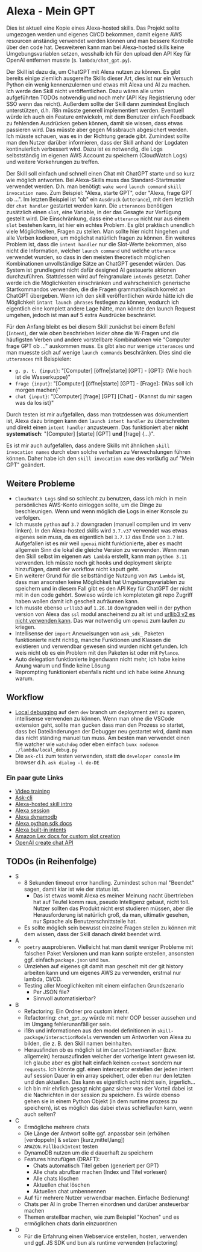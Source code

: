 # Alexa - Mein GPT

Dies ist aktuell eine Kopie eines Alexa-hosted skills. Das Projekt sollte umgezogen werden und eigenes CI/CD bekommen, damit eigene AWS resourcen anständig verwendet werden können und man bessere Kontrolle über den code hat. Desweiteren kann man bei Alexa-hosted skills keine Umgebungsvariablen setzen, wesshalb ich für den upload den API Key für OpenAI entfernen musste (s. `lambda/chat_gpt.py`).

Der Skill ist dazu da, um ChatGPT mit Alexa nutzen zu können. Es gibt bereits einige ziemlich ausgereifte Skills dieser Art, dies ist nur ein Versuch Python ein wenig kennenzulernen und etwas mit Alexa und AI zu machen. Ich werde den Skill nicht veröffentlichen. Dazu wären alle unten aufgeführten TODOs notwendig und noch mehr (API Key Registrierung oder SSO wenn das reicht). Außerdem sollte der Skill dann zumindest Englisch unterstützen, d.h. i18n müsste generell implementiert werden. Eventuell würde ich auch ein Feature entwickeln, mit dem Benutzer einfach Feedback zu fehlenden Ausdrücken geben können, damit sie wissen, dass etwas passieren wird. Das müsste aber gegen Missbrauch abgesichert werden. Ich müsste schauen, was es in der Richtung gerade gibt. Zumindest sollte man den Nutzer darüber informieren, dass der Skill anhand der Logdaten kontinuierlich verbessert wird. Dazu ist es notwendig, die Logs selbstständig im eigenen AWS Account zu speichern (CloudWatch Logs) und weitere Vorkehrungen zu treffen.

Der Skill soll einfach und schnell einen Chat mit ChatGPT starte und so kurz wie möglich antworten. Bei Alexa-Skills muss das Standard-Startmuster verwendet werden. D.h. man benötigt: `wake word` `launch command` `skill invocation name`. Zum Beispiel: "Alexa, starte GPT", oder "Alexa, frage GPT ob ...". Im letzten Beispiel ist "ob" ein `Ausdruck` (`utterance`), mit dem letztlich der `chat handler` gestartet werden kann. Die `utterances` benötigen zusätzlich einen `slot`, eine Variable, in der das Gesagte zur Verfügung gestellt wird. Die Einschränkung, dass eine `utterance` nicht nur aus einem `slot` bestehen kann, ist hier ein echtes Problem. Es gibt praktisch unendlich viele Möglichkeiten, Fragen zu stellen. Man sollte hier nicht hingehen und alle Verben kodieren, um möglichst natürlich fragen zu können. Ein weiteres Problem ist, dass die `intent handler` nur die Slot-Werte bekommen, also nicht die Information, welcher `launch command` und welche `utterance` verwendet wurden, so dass in den meisten theoretisch möglichen Kombinationen unvollständige Sätze an ChatGPT gesendet würden. Das System ist grundlegend nicht dafür designed AI gesteuerte aktionen durchzuführen. Stattdessen wird auf feingranulare `intends` gesetzt. Daher werde ich die Möglichkeiten einschränken und wahrscheinlich generische Startkommandos verwenden, die die Fragen grammatikalisch korrekt an ChatGPT übergeben. Wenn ich den skill veröffentlichen würde hätte ich die Möglichkeit `intant launch phrases` festlegen zu können, wodurch ich eigentlich eine komplett andere Lage hätte, man könnte den launch Request umgehen, jedoch ist man auf 5 extra Ausdrücke beschränkt.

Für den Anfang bleibt es bei diesem Skill zunächst bei einem Befehl (`Intent`), der wie oben beschrieben leider ohne die W-Fragen und die häufigsten Verben und andere vorstellbare Kombinationen wie "Computer frage GPT ob ..." auskommen muss. Es gibt also nur wenige `utterances` und man muesste sich auf wenige `launch commands` beschränken. Dies sind die `utterances` mit Beispielen:

- `g. p. t. {input}`: "\[Computer\] \[öffne|starte\] \[GPT\] - \[GPT\]: {Wie hoch ist die Wasserkuppe}"
- `frage {input}`: "\[Computer\] \[öffne|starte\] \[GPT\] - \[Frage\]: {Was soll ich morgen machen}"
- `chat {input}`: "\[Computer\] \[frage\] \[GPT\] \[Chat\] - {Kannst du mir sagen was da los ist}"

Durch testen ist mir aufgefallen, dass man trotzdessen was dokumentiert ist, Alexa dazu bringen kann den `launch intent handler` zu überschreiten und direkt einen `intent handler` anzusteuern. Das funktioniert aber **nicht systematisch**: "\[Computer\] \[starte\] \[GPT\] **und** \[frage\] {...}".

Es ist mir auch aufgefallen, dass andere Skills mit ähnlichen `skill invocation names` durch eben solche verhalten zu Verwechslungen führen können. Daher habe ich den `skill invocation name` des vorläufig auf "Mein GPT" geändert.

## Weitere Probleme

- `CloudWatch Logs` sind so schlecht zu benutzen, dass ich mich in mein persönliches AWS-Konto einloggen sollte, um die Dinge zu beschleunigen. Wenn und wenn möglich die Logs in einer Konsole zu verfolgen.
- Ich musste `python` auf `3.7` downgraden (manuell compilen und im venv linken). In den Alexa-hosted skills wird `3.7.v37` verwendet was etwas eigenes sein muss, da es eigentlich bei `3.7.17` das Ende von `3.7` ist. Aufgefallen ist es mir weil `openai` nicht funktionierte, aber es macht allgemein Sinn die lokal die gleiche Version zu verwenden. Wenn man den Skill selbst im eigenen `AWS Lambda` erstellt, kann man `python 3.11` verwenden. Ich müsste noch git hooks und deployment skripte hinzufügen, damit der workflow nicht kaputt geht.
- Ein weiterer Grund für die selbsttändige Nutzung von `AWS Lambda` ist, dass man ansonsten keine Möglichkeit hat Umgebumgsvariablen zu speichern und in diesem Fall gibt es den API Key für ChatGPT der nicht mit in den code gehört. Sowieso würde ich kompleteten git repo Zugriff haben wollen damit ich gescheit aufräumen kann.
- Ich musste ebenso `urllib3` auf `1.26.18` downgraden weil in der python version von Alexa das `ssl` modul anscheinend zu alt ist und [urllib3 v2 es nicht verwenden kann](https://github.com/urllib3/urllib3/issues/2168). Das war notwendig um `openai` zum laufen zu kriegen.
- Intellisense der `import` Aneweisungen von `ask_sdk_` Paketen funktionierte nicht richtig, manche Funktionen und Klassen die existieren und verwendbar gewesen sind wurden nicht gefunden. Ich weis nicht ob es ein Problem mit den Paketen ist oder mit `Pylance`.
- Auto delegation funktionierte irgendwann nicht mehr, ich habe keine Anung warum und finde keine Lösung
- Reprompting funktioniert ebenfalls nicht und ich habe keine Ahnung warum.

## Workflow

- [Local debugging](https://github.com/alexa/alexa-skills-kit-sdk-for-python/tree/master/ask-sdk-local-debug) auf dem `dev` branch um deployment zeit zu sparen, intellisense verwenden zu können. Wenn man ohne die VSCode extension geht, sollte man gucken dass man den Prozess so startet, dass bei Dateiänderungen der Debugger neu gestartet wird, damit man das nicht ständing manuel tun muss. Am besten man verwendet einen file watcher wie `watchdog` oder eben einfach `bunx nodemon ./lambda/local_debug.py`
- Die `ask-cli` zum testen verwenden, statt die `developer console` im browser d.h. `ask dialog -l de-DE`

### Ein paar gute Links

- [Video training](https://www.youtube.com/watch?v=CzTKDu7Qgjs&list=PLdZn93YfA_1ZP1WFkz6bm08v3zFfWwfGW&index=2)
- [Ask-cli](https://developer.amazon.com/en-US/docs/alexa/smapi/quick-start-alexa-skills-kit-command-line-interface.html)
- [Alexa-hosted skill intro](https://developer.amazon.com/de-DE/docs/alexa/hosted-skills/alexa-hosted-skills-create.html)
- [Alexa session](https://developer.amazon.com/en-US/docs/alexa/custom-skills/manage-skill-session-and-session-attributes.html)
- [Alexa dynamodb](https://developer.amazon.com/de-DE/docs/alexa/hosted-skills/alexa-hosted-skills-session-persistence.html)
- [Alexa python sdk docs](https://developer.amazon.com/de-DE/docs/alexa/alexa-skills-kit-sdk-for-python/overview.html)
- [Alexa built-in intents](https://developer.amazon.com/de-DE/docs/alexa/custom-skills/standard-built-in-intents.html#available-standard-built-in-intents)
- [Amazon Lex docs for custom slot creation](https://docs.aws.amazon.com/lexv2/latest/dg/built-in-slot-number.html)
- [OpenAI create chat API](https://platform.openai.com/docs/api-reference/chat/create)

## TODOs (in Reihenfolge)

- S
  - 8 Sekunden timeout error handling. Zumindest schon mal "Beendet" sagen, damit klar ist wie der status ist.
    - Das ist etwas womit Alexa es meiner Meinung nacht übertrieben hat auf Teufel komm raus, pseudo Intelligenz gebaut, nicht toll. Nutzer sollten das Produkt nicht erst studieren müssen, aber die Herausforderung ist natürlich groß, da man, ultimativ gesehen, nur Sprache als Benutzerschnittstelle hat.
  - Es sollte möglich sein bewusst einzelne Fragen stellen zu können mit dem wissen, dass der Skill danach direkt beendet wird.
- A
  - `poetry` ausprobieren. Vielleicht hat man damit weniger Probleme mit falschen Paket Versionen und man kann scripte erstellen, ansonsten ggf. einfach `package.json` und `bun`.
  - Umziehen auf eigenes git damit man gescheit mit der git history arbeiten kann und um eigenes AWS zu verwenden, erstmal nur lambda, CI/CD.
  - Testing aller Moeglichkeiten mit einem einfachen Grundszenario
    - Per JSON file?
    - Sinnvoll automatisierbar?
- B
  - Refactoring: Ein Ordner pro custom intent.
  - Refactorring: `chat_gpt.py` würde mit mehr OOP besser aussehen und im Umgang fehlerunanfälliger sein.
  - i18n und informationen aus den model definitionen in `skill-package/interactionModels` verwenden um Antworten von Alexa zu bilden, die z. B. den Skill namen beinhalten.
  - Herausfinden ob es möglich ist im `CancelIntentHandler` (bzw. allgemein) herauszufinden welcher der vorherige Intent gewesen ist. Ich glaube aber es gibt halt einfach keinen `context` sondern nur `requests`. Ich könnte ggf. einen interceptor erstellen der jeden intent auf session Dauer in ein array speichert, oder eben nur den letzten und den aktuellen. Das kann es eigentlich echt nicht sein, ärgerlich...
  - Ich bin mir ehrlich gesagt nicht ganz sicher was der Vorteil dabei ist die Nachrichten in der session zu speichern. Es würde ebenso gehen sie in einem Python Objekt (in dem runtime prozess zu speichern), ist es möglich das dabei etwas schieflaufen kann, wenn auch selten?
- C
  - Ermögliche mehrere chats
  - Die Länge der Antwort sollte ggf. anpassbar sein (erhöhen \[verdoppeln\] & setzen \[kurz,mittel,lang\])
  - `AMAZON.FallbackIntent` testen
  - DynamoDB nutzen um die d dauerhaft zu speichern
  - Features hinzufügen (DRAFT):
    - Chats automatisch Titel geben (generiert per GPT)
    - Alle chats abrufbar machen (Index und Titel vorlesen)
    - Alle chats löschen
    - Aktuellen chat löschen
    - Aktuellen chat umbennennen
  - Auf für mehrere Nutzer verwendbar machen. Einfache Bedienung!
  - Chats per AI in grobe Themen einordnen und darüber ansteuerbar machen
  - Themen erstellbar machen, wie zum Beispiel "Kochen" und es ermöglichen chats darin einzuordnen
- D
  - Für die Erfahrung einen Webservice erstellen, hosten, verwenden und ggf. JS SDK und bun als runtime verwenden (refactoring)
